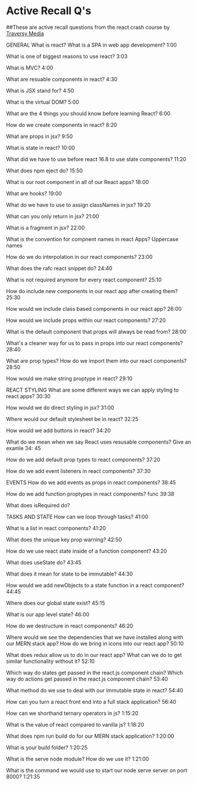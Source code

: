 # Active Recall Q's

##These are active recall questions from the react crash course by [Traversy Media](https://www.youtube.com/watch?v=w7ejDZ)

GENERAL 
What is react?
What is a SPA in web app development?
1:00

What is one of biggest reasons to use react?
3:03

What is MVC?
4:00

What are resuable components in react?
4:30

What is JSX stand for?
4:50

What is the virtual DOM?
5:00

What are the 4 things you should know before learning React?
6:00

How do we create components in react?
8:20

What are props in jsx?
9:50

What is state in react?
10:00

What did we have to use before react 16.8 to use state components?
11:20

What does npm eject do?
15:50

What is our root component in all of our React apps?
18:00

What are hooks?
19:00

What do we have to use to assign classNames in jsx?
19:20

What can you only return in jsx?
21:00

What is a fragment in jsx?
22:00

What is the convention for compnent names in react Apps?
Uppercase names

How do we do interpolation in our react components?
23:00

What does the rafc react snippet do?
24:40

What is not required anymore for every react component?
25:10

How do include new components in our react app after creating them?
25:30


How would we include class based components in our react app?
26:00

How would we include props within our react components?
27:20

What is the default component that props will always be read from?
28:00

What's a cleaner way for us to pass in props into our react components?
28:40

What are prop types? How do we import them into our react components?
28:50

How would we make string proptype in react?
29:10



REACT STYLING 
What are some different ways we can apply styling to react apps?
30:30

How would we do direct styling in jsx?
31:00

Where would our default stylesheet be in react?
32:25

How would we add buttons in react?
34:20

What do we mean when we say React uses resusable components? Give an examle
34: 45

How do we add default prop types to react components?
37:20

How do we add event listeners in react components?
37:30


EVENTS
How do we add events as props in react components?
38:45

How do we add function proptypes in react components? func
39:38

What does isRequired do?


TASKS AND STATE
How can we loop through tasks?
41:00

What is a list in react components?
41:20

What does the unique key prop warning?
42:50

How do we use react state inside of a function component?
43:20

What does useState do? 
43:45

What does it mean for state to be immutable?
44:30

How would we add newObjects to a state function in a react component?
44:45

Where does our global state exist?
45:15

What is our app level state?
46:00

How do we destructure in react components?
46:20

Where would we see the dependencies that we have installed along with our MERN stack app?
How do we bring in icons into our react app?
50:10

What does redux allow us to do in our react app? 
What can we do to get similar functionality without it?
52:10


Which way do states get passed in the react.js component chain?
Which way do actions get passed in the react.js component chain? 
53:40

What method do we use to deal with our immutable state in react?
54:40

How can you turn a react front end into a full stack application?
56:40

How can we shorthand ternary operators in js?
1:15:20

What is the value of react compared to vanilla js?
1:18:20

What does npm run build do for our MERN stack application?
1:20:00

What is your build folder?
1:20:25

What is the serve node module? How do we use it? 
1:21:00

What is the command we would use to start our node serve server on port 8000?
1:21:35

